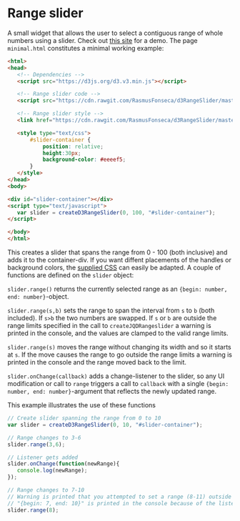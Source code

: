 # Range slider

A small widget that allows the user to select a contiguous range of whole numbers 
using a slider. Check out [this site](https://rasmusfonseca.github.io/JQDRangeSlider/) for a demo. The page 
`minimal.html` constitutes a minimal working example:
 ```html
<html>
<head>
    <!-- Dependencies -->
    <script src="https://d3js.org/d3.v3.min.js"></script>

    <!-- Range slider code -->
    <script src="https://cdn.rawgit.com/RasmusFonseca/d3RangeSlider/master/d3RangeSlider.js"></script>

    <!-- Range slider style -->
    <link href="https://cdn.rawgit.com/RasmusFonseca/d3RangeSlider/master/d3Rangeslider.css" rel="stylesheet">

    <style type="text/css">
        #slider-container {
            position: relative;
            height:30px;
            background-color: #eeeef5;
        }
    </style>
</head>
<body>

<div id="slider-container"></div>
<script type="text/javascript">
    var slider = createD3RangeSlider(0, 100, "#slider-container");
</script>

</body>
</html>
```

This creates a slider that spans the range from 0 - 100 (both inclusive) and adds it to the container-div. If you 
want diffent placements of the handles or background colors, the 
[supplied CSS](https://github.com/RasmusFonseca/d3RangeSlider/blob/master/d3Rangeslider.css) can easily be adapted. A 
couple of functions are defined on the `slider` object:

`slider.range()` returns the currently selected range as an `{begin: number, end: number}`-object. 

`slider.range(s,b)` sets the range to span the interval from `s` to `b` (both included). If `s>b` the two numbers 
are swapped. If `s` or `b` are outside the range limits specified in the call to `createJQDRangeslider` a warning is 
printed in the console, and the values are clamped to the valid range limits.

`slider.range(s)` moves the range without changing its width and so it starts at `s`. If the move causes the range to
 go outside the range limits a warning is printed in the console and the range moved back to the limit.

`slider.onChange(callback)` adds a change-listener to the slider, so any UI modification or call to `range` triggers 
a call to `callback` with a single `{begin: number, end: number}`-argument that reflects the newly updated range.

This example illustrates the use of these functions
```javascript
// Create slider spanning the range from 0 to 10
var slider = createD3RangeSlider(0, 10, "#slider-container");

// Range changes to 3-6
slider.range(3,6); 

// Listener gets added
slider.onChange(function(newRange){
   console.log(newRange);
});

// Range changes to 7-10
// Warning is printed that you attempted to set a range (8-11) outside the limits (0-10)
// "{begin: 7, end: 10}" is printed in the console because of the listener
slider.range(8);
```

